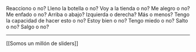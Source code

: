 Reacciono o no? Lleno la botella o no? Voy a la tienda o no? Me alegro o no? Me enfado o no? Arriba o abajo? Izquierda o derecha? Más o menos? Tengo la capacidad de hacer esto o no? Estoy bien o no? Tengo miedo o no? Salto o no? Salgo o no?

---  
[[Somos un millón de sliders]]
